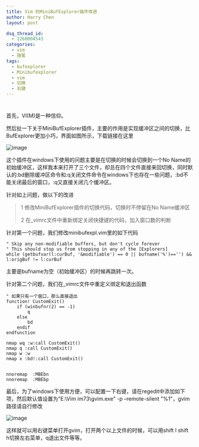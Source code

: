 ```yaml
---
title: Vim 的MiniBufExplorer插件改进
author: Harry Chen
layout: post

dsq_thread_id:
  - 1260004543
categories:
  - vim
  - 随笔
tags:
  - bufexplorer
  - Minibufexplorer
  - vim
  - 切换
  - 右键
---
```

# 

首先，VI(M)是一种信仰。

然后扯一下关于MiniBufExplorer插件，主要的作用是实现缓冲区之间的切换，比BufExplorer更加小巧，界面如图所示，下载链接在这里

![image][1]

这个插件在windows下使用的问题主要是在切换的时候会切换到一个No Name的初始缓冲区，这样我本来打开了三个文件，却总在四个文件直接来回切换，同时默认的:bd删除缓冲区命令和:q关闭文件命令在windows下也存在一些问题，:bd不能关闭最后的窗口，:q又直接关闭几个缓冲区。

针对如上问题，做以下的改进

> 1 修改MiniBufExplorer插件的切换代码，切换时不停留在No Name缓冲区
>
> 2 在_vimrc文件中重新绑定关闭快捷键的代码，加入窗口数的判断

针对第一个问题，我们修改minibufexpl.vim里的如下代码


    " Skip any non-modifiable buffers, but don't cycle forever
    " This should stop us from stopping in any of the [Explorers]
    while (getbufvar(l:curBuf, '&modifiable') == 0 || bufname('%')=='') && l:origBuf != l:curBuf


主要是bufname为空（初始缓冲区）的时候再跳转一次。

针对第二个问题，我们在_vimrc文件中重定义绑定和退出函数


    " 如果只有一个窗口，那么直接退出
    function! CustomExit()
    	if (winbufnr(2) == -1)
    		q
    	else
    		bd
    	endif
    endfunction

    nmap wq :w:call CustomExit()
    nmap q :call CustomExit()
    nmap w :w
    nmap x :bd!:call CustomExit()


    nnoremap  :MBEbn
    nnoremap  :MBEbp


最后，为了windows下使用方便，可以配置一下右键，请在regedit中添加如下项，然后默认值设置为"E:\Vim im73\gvim.exe" -p –remote-silent "%1"，gvim路径请自行修改

![image][2]

这样就可以用右键菜单打开gvim，打开两个以上文件的时候，可以用shift l shift h切换左右菜单，q退出文件等等。

   [1]: http://www.roybit.com/wp-content/uploads/2011/09/image_thumb.png (image)
   [2]: http://www.roybit.com/wp-content/uploads/2011/09/image_thumb1.png (image)
